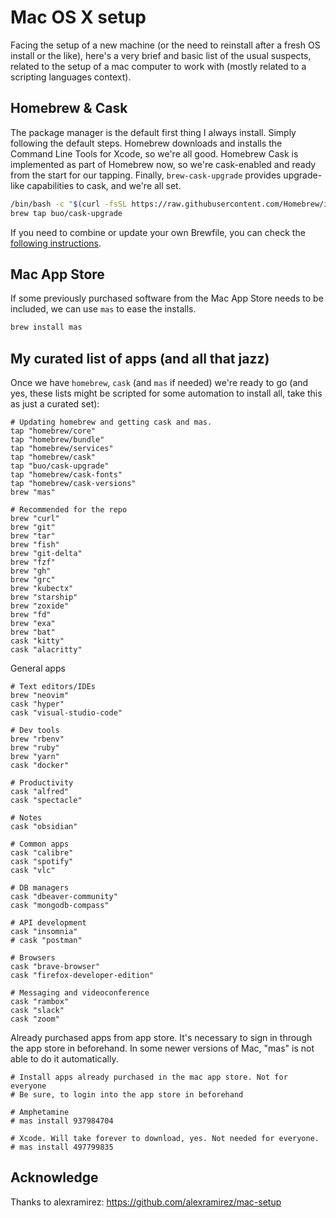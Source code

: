 # Mac OS X setup
Facing the setup of a new machine (or the need to reinstall after a fresh OS install or the like), here's a very brief and basic list of the usual suspects, related to the setup of a mac computer to work with (mostly related to a scripting languages context).

## Homebrew & Cask
The package manager is the default first thing I always install. Simply following the default steps. Homebrew downloads and installs the Command Line Tools for Xcode, so we're all good. Homebrew Cask is implemented as part of Homebrew now, so we're cask-enabled and ready from the start for our tapping. Finally, `brew-cask-upgrade` provides upgrade-like capabilities to cask, and we're all set.
```bash
/bin/bash -c "$(curl -fsSL https://raw.githubusercontent.com/Homebrew/install/HEAD/install.sh)"
brew tap buo/cask-upgrade
```

If you need to combine or update your own Brewfile, you can check the [following instructions](https://gist.github.com/stvmachine/55e78bba6fa123f56e62b8ad14c3aaf0).

## Mac App Store
If some previously purchased software from the Mac App Store needs to be included, we can use `mas` to ease the installs.

```bash
brew install mas
```

## My curated list of apps (and all that jazz)
Once we have `homebrew`, `cask` (and `mas` if needed) we're ready to go (and yes, these lists might be scripted for some automation to install all, take this as just a curated set):

```
# Updating homebrew and getting cask and mas.
tap "homebrew/core"
tap "homebrew/bundle"
tap "homebrew/services"
tap "homebrew/cask"
tap "buo/cask-upgrade"
tap "homebrew/cask-fonts"
tap "homebrew/cask-versions"
brew "mas"

# Recommended for the repo
brew "curl"
brew "git"
brew "tar"
brew "fish"
brew "git-delta"
brew "fzf"
brew "gh"
brew "grc"
brew "kubectx"
brew "starship"
brew "zoxide"
brew "fd"
brew "exa"
brew "bat"
cask "kitty"
cask "alacritty"
```

General apps
```
# Text editors/IDEs
brew "neovim"
cask "hyper"
cask "visual-studio-code"

# Dev tools
brew "rbenv"
brew "ruby"
brew "yarn"
cask "docker"

# Productivity
cask "alfred"
cask "spectacle"

# Notes
cask "obsidian"

# Common apps
cask "calibre"
cask "spotify"
cask "vlc"

# DB managers
cask "dbeaver-community"
cask "mongodb-compass"

# API development
cask "insomnia"
# cask "postman"

# Browsers
cask "brave-browser"
cask "firefox-developer-edition"

# Messaging and videoconference
cask "rambox"
cask "slack"
cask "zoom"
```


Already purchased apps from app store. It's necessary to sign in through the app store in beforehand. In some newer versions of Mac, "mas" is not able to do it automatically.

```
# Install apps already purchased in the mac app store. Not for everyone
# Be sure, to login into the app store in beforehand

# Amphetamine
# mas install 937984704

# Xcode. Will take forever to download, yes. Not needed for everyone.
# mas install 497799835
```

## Acknowledge
Thanks to alexramirez: https://github.com/alexramirez/mac-setup